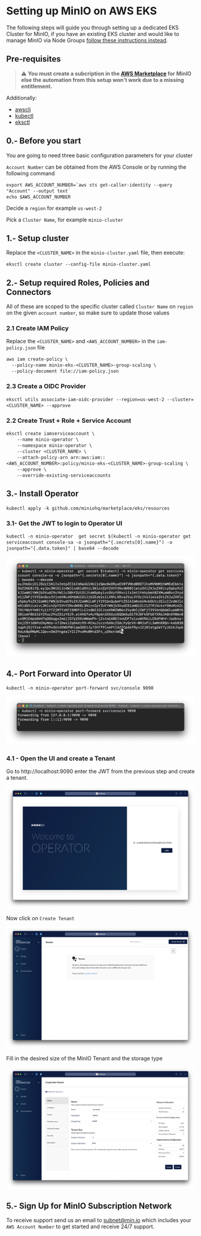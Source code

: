 # Setting up MinIO on AWS EKS

The following steps will guide you through setting up a dedicated EKS Cluster for MinIO, if you have an existing EKS
cluster and would like to manage MinIO via Node Groups [follow these instructions instead](existing-eks-cli-simple.md).

## Pre-requisites

> ⚠️ **You must create a subcription in the [AWS Marketplace](https://aws.amazon.com/marketplace/pp/prodview-smchi7bcs4nn4) for MinIO else the automation from this setup won't work due to a missing entitlement.**


Additionally:

* [awscli](https://aws.amazon.com/cli/)
* [kubectl](https://kubernetes.io/docs/tasks/tools/)
* [eksctl](https://eksctl.io/introduction/#installation)

## 0.- Before you start

You are going to need three basic configuration parameters for your cluster

`Account Number` can be obtained from the AWS Console or by running the following command

```shell
export AWS_ACCOUNT_NUMBER=`aws sts get-caller-identity --query "Account" --output text` 
echo $AWS_ACCOUNT_NUMBER
```

Decide a `region` for example `us-west-2`

Pick a `Cluster Name`, for example `minio-cluster`

## 1.- Setup cluster

Replace the `<CLUSTER_NAME>` in the `minio-cluster.yaml` file, then execute:

```shell
eksctl create cluster --config-file minio-cluster.yaml
```

## 2.- Setup required Roles, Policies and Connectors

All of these are scoped to the specific cluster called `Cluster Name` on `region` on the given `account number`, so make
sure to update those values

### 2.1 Create IAM Policy

Replace the `<CLUSTER_NAME>` and `<AWS_ACCOUNT_NUMBER>` in the `iam-policy.json` file

```shell
aws iam create-policy \
  --policy-name minio-eks-<CLUSTER_NAME>-group-scaling \
  --policy-document file://iam-policy.json
```

### 2.3 Create a OIDC Provider

```shell
eksctl utils associate-iam-oidc-provider --region=us-west-2 --cluster=<CLUSTER_NAME> --approve
```

### 2.2 Create Trust + Role + Service Account

```shell
eksctl create iamserviceaccount \
    --name minio-operator \
    --namespace minio-operator \
    --cluster <CLUSTER_NAME> \
    --attach-policy-arn arn:aws:iam::<AWS_ACCOUNT_NUMBER>:policy/minio-eks-<CLUSTER_NAME>-group-scaling \
    --approve \
    --override-existing-serviceaccounts
```

## 3.- Install Operator

```shell
kubectl apply -k github.com/miniohq/marketplace/eks/resources 
```

### 3.1- Get the JWT to login to Operator UI

```shell
kubectl -n minio-operator  get secret $(kubectl -n minio-operator get serviceaccount console-sa -o jsonpath="{.secrets[0].name}") -o jsonpath="{.data.token}" | base64 --decode 
```

![JWT Token](images/jwt.png)

## 4.- Port Forward into Operator UI

```shell
kubectl -n minio-operator port-forward svc/console 9090
```

![Port Forwarding](images/port-forward.png)

### 4.1 - Open the UI and create a Tenant

Go to http://localhost:9090 enter the JWT from the previous step and create a tenant.

![Login](images/login.png)

Now click on `Create Tenant`

![List Tenant](images/tenant-list.png)

Fill in the desired size of the MinIO Tenant and the storage type

![Create Tenant](images/create-tenant.png)

## 5.- Sign Up for MinIO Subscription Network

To receive support send us an email to subnet@min.io which includes your `AWS Account Number` to get started and receive
24/7 support.
